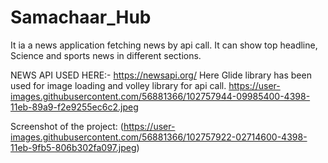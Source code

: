 # Samachaar_Hub
It ia a news application fetching news by api call.
It can show top headline, Science and sports news in different sections.


NEWS API USED HERE:- https://newsapi.org/
Here Glide library has been used for image loading and volley library for api call.
https://user-images.githubusercontent.com/56881366/102757944-09985400-4398-11eb-89a9-f2e9255ec6c2.jpeg

Screenshot of the project:
(https://user-images.githubusercontent.com/56881366/102757922-02714600-4398-11eb-9fb5-806b302fa097.jpeg)
